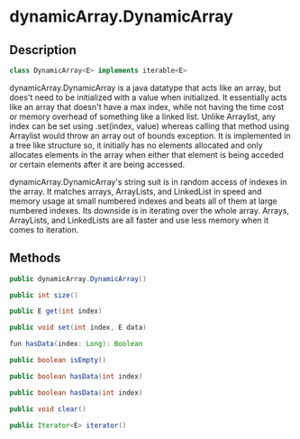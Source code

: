 # dynamicArray.DynamicArray

## Description

```java
class DynamicArray<E> implements iterable<E>
```

dynamicArray.DynamicArray is a java datatype that acts like an array, but does't need to be initialized with a value when initialized.
It essentially acts like an array that doesn't have a max index, while not having the time cost or memory overhead of something like a linked list.
Unlike Arraylist, any index can be set using .set(index, value) whereas calling that method using Arraylist would throw an array out of bounds exception.
It is implemented in a tree like structure so, it initially has no elements allocated and only allocates elements in the array when either that element is being acceded or certain elements after it are being accessed.

dynamicArray.DynamicArray's string suit is in random access of indexes in the array. It matches arrays, ArrayLists, and LinkedList in speed and memory usage at small numbered indexes and beats all of them at large numbered indexes.
Its downside is in iterating over the whole array. Arrays, ArrayLists, and LinkedLists are all faster and use less memory when it comes to iteration.

## Methods

```java
public dynamicArray.DynamicArray()
```

```java
public int size()
```

```java
public E get(int index)
```

```java
public void set(int index, E data)
```

```java
fun hasData(index: Long): Boolean
```

```java
public boolean isEmpty()
```

```java
public boolean hasData(int index)
```

```java
public boolean hasData(int index)
```

```java
public void clear()
```

```java
public Iterator<E> iterator()
```